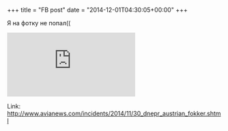 +++
title = "FB post"
date = "2014-12-01T04:30:05+00:00"
+++

Я на фотку не попал((

![Photo](https://external.xx.fbcdn.net/safe_image.php?d=AQA0hKDVfovMqm1n&w=130&h=130&url=http%3A%2F%2Fwww.avianews.com%2Fincidents%2F2014%2F11%2F30_dnepr_austrian_fokker%2F500.jpg&cfs=1&_nc_hash=AQBIWVLNcagkxrM5)


Link: http://www.avianews.com/incidents/2014/11/30_dnepr_austrian_fokker.shtml
